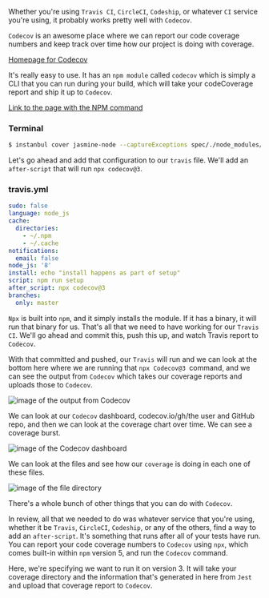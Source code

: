 Whether you're using `Travis CI`, `CircleCI`, `Codeship`, or whatever `CI` service you're using, it probably works pretty well with `Codecov`.

`Codecov` is an awesome place where we can report our code coverage numbers and keep track over time how our project is doing with coverage. 

[Homepage for Codecov](https://www.codecov.io)

It's really easy to use. It has an `npm module` called `codecov` which is simply a CLI that you can run during your build, which will take your codeCoverage report and ship it up to `Codecov`.

[Link to the page with the NPM command](https://npm.im/codecov)

### Terminal
```bash
$ instanbul cover jasmine-node --captureExceptions spec/./node_modules/.bin/codecov
```

Let's go ahead and add that configuration to our `travis` file. We'll add an `after-script` that will run `npx codecov@3`.

### travis.yml

```yml 
sudo: false
language: node_js
cache:
  directories:
    - ~/.npm
    - ~/.cache
notifications:
  email: false
node_js: '8'
install: echo "install happens as part of setup"
script: npm run setup
after_script: npx codecov@3
branches:
  only: master
```

`Npx` is built into `npm`, and it simply installs the module. If it has a binary, it will run that binary for us. That's all that we need to have working for our `Travis CI`. We'll go ahead and commit this, push this up, and watch Travis report to `Codecov`.

With that committed and pushed, our `Travis` will run and we can look at the bottom here where we are running that `npx Codecov@3 `command, and we can see the output from `Codecov` which takes our coverage reports and uploads those to `Codecov`.

![image of the output from Codecov](http://res.cloudinary.com/dg3gyk0gu/image/upload/v1543907431/transcript-images/egghead-report-jest-test-coverage-to-codecov-through-tavisci-report-generations.png)

We can look at our `Codecov` dashboard, codecov.io/gh/the user and GitHub repo, and then we can look at the coverage chart over time. We can see a coverage burst. 

![image of the Codecov dashboard](http://res.cloudinary.com/dg3gyk0gu/image/upload/v1543907432/transcript-images/egghead-report-jest-test-coverage-to-codecov-through-tavisci.png)

We can look at the files and see how our `coverage` is doing in each one of these files. 

![image of the file directory](http://res.cloudinary.com/dg3gyk0gu/image/upload/v1543907437/transcript-images/egghead-report-jest-test-coverage-to-codecov-through-tavisci-files.png)

There's a whole bunch of other things that you can do with `Codecov`.

In review, all that we needed to do was whatever service that you're using, whether it be `Travis`, `CircleCI`, `Codeship`, or any of the others, find a way to add an `after-script`. It's something that runs after all of your tests have run. You can report your code coverage numbers to `Codecov` using `npx`, which comes built-in within `npm` version 5, and run the `Codecov` command.

Here, we're specifying we want to run it on version 3. It will take your coverage directory and the information that's generated in here from `Jest` and upload that coverage report to `Codecov`.

